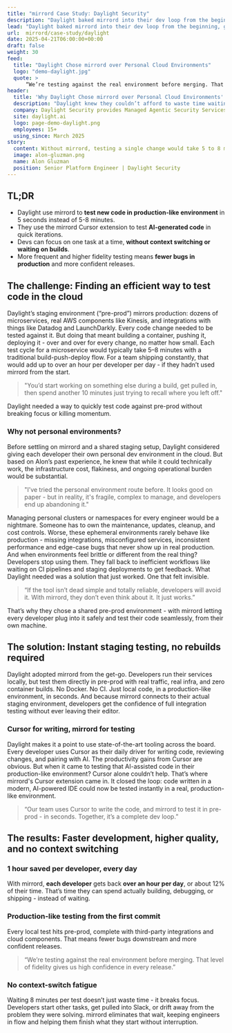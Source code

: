 ```yaml
---
title: "mirrord Case Study: Daylight Security"
description: "Daylight baked mirrord into their dev loop from the beginning, giving their engineers a way to test new code in realistic, production-like conditions immediately after writing it."
lead: "Daylight baked mirrord into their dev loop from the beginning, giving their engineers a way to test new code in realistic, production-like conditions immediately after writing it."
url:  mirrord/case-study/daylight
date: 2025-04-21T06:00:00+00:00
draft: false
weight: 30
feed:
  title: "Daylight Chose mirrord over Personal Cloud Environments"
  logo: "demo-daylight.jpg"
  quote: >
      “We’re testing against the real environment before merging. That level of fidelity gives us high confidence in every release.”
header:
  title: 'Why Daylight Chose mirrord over Personal Cloud Environments'
  description: "Daylight knew they couldn’t afford to waste time waiting on container builds just to test their code in staging. So they baked mirrord into their dev loop from the beginning, giving their engineers a way to test new code in realistic, production-like conditions immediately after writing it."
  company: Daylight Security provides Managed Agentic Security Services, offering tailored MDR solutions that are delivered by Agentic AI and backed by elite human experts.
  site: daylight.ai
  logo: page-demo-daylight.png
  employees: 15+
  using_since: March 2025
story:
  content: Without mirrord, testing a single change would take 5 to 8 minutes. Multiply that by 10+ times a day - that’s at least an hour lost, per developer. With mirrord, it takes 5 seconds.
  image: alon-gluzman.png
  name: Alon Gluzman
  position: Senior Platform Engineer | Daylight Security
---
```


## TL;DR

- Daylight use mirrord to **test new code in production-like environment** in 5 seconds instead of 5-8 minutes.
- They use the mirrord Cursor extension to test **AI-generated code** in quick iterations.
- Devs can focus on one task at a time, **without context switching or waiting on builds**.
- More frequent and higher fidelity testing means **fewer bugs in production** and more confident releases.

## The challenge: Finding an efficient way to test code in the cloud

Daylight’s staging environment (“pre-prod”) mirrors production: dozens of microservices, real AWS components like Kinesis, and integrations with things like Datadog and LaunchDarkly. Every code change needed to be tested against it. But doing that meant building a container, pushing it, deploying it - over and over for every change, no matter how small.
Each test cycle for a microservice would typically take 5–8 minutes with a traditional build-push-deploy flow. For a team shipping constantly, that would add up to over an hour per developer per day - if they hadn’t used mirrord from the start.

> "You’d start working on something else during a build, get pulled in, then spend another 10 minutes just trying to recall where you left off."

Daylight needed a way to quickly test code against pre-prod without breaking focus or killing momentum.

### Why not personal environments?

Before settling on mirrord and a shared staging setup, Daylight considered giving each developer their own personal dev environment in the cloud. But based on Alon’s past experience, he knew that while it could technically work, the infrastructure cost, flakiness, and ongoing operational burden would be substantial.

> "I’ve tried the personal environment route before. It looks good on paper - but in reality, it's fragile, complex to manage, and developers end up abandoning it."

Managing personal clusters or namespaces for every engineer would be a nightmare. Someone has to own the maintenance, updates, cleanup, and cost controls. Worse, these ephemeral environments rarely behave like production - missing integrations, misconfigured services, inconsistent performance and edge-case bugs that never show up in real production.
And when environments feel brittle or different from the real thing? Developers stop using them. They fall back to inefficient workflows like waiting on CI pipelines and staging deployments to get feedback.
What Daylight needed was a solution that just worked. One that felt invisible.

> “If the tool isn’t dead simple and totally reliable, developers will avoid it. With mirrord, they don’t even think about it. It just works.”

That’s why they chose a shared pre-prod environment - with mirrord letting every developer plug into it safely and test their code seamlessly, from their own machine.


## The solution: Instant staging testing, no rebuilds required

Daylight adopted mirrord from the get-go. Developers run their services locally, but test them directly in pre-prod with real traffic, real infra, and zero container builds.
No Docker. No CI. Just local code, in a production-like environment, in seconds.
And because mirrord connects to their actual staging environment, developers get the confidence of full integration testing without ever leaving their editor.

### Cursor for writing, mirrord for testing

Daylight makes it a point to use state-of-the-art tooling across the board. Every developer uses Cursor as their daily driver for writing code, reviewing changes, and pairing with AI. The productivity gains from Cursor are obvious.
But when it came to testing that AI-assisted code in their production-like environment? Cursor alone couldn’t help.
That’s where mirrord's Cursor extension came in. It closed the loop: code written in a modern, AI-powered IDE could now be tested instantly in a real, production-like environment.

> “Our team uses Cursor to write the code, and mirrord to test it in pre-prod - in seconds. Together, it’s a complete dev loop.”


## The results: Faster development, higher quality, and no context switching


### 1 hour saved per developer, every day

With mirrord, **each developer** gets back **over an hour per day**, or about 12% of their time. That’s time they can spend actually building, debugging, or shipping - instead of waiting.

### Production-like testing from the first commit

Every local test hits pre-prod, complete with third-party integrations and cloud components. That means fewer bugs downstream and more confident releases.

> “We’re testing against the real environment before merging. That level of fidelity gives us high confidence in every release.”

### No context-switch fatigue

Waiting 8 minutes per test doesn’t just waste time - it breaks focus. Developers start other tasks, get pulled into Slack, or drift away from the problem they were solving. mirrord eliminates that wait, keeping engineers in flow and helping them finish what they start without interruption.
